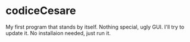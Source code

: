 # codiceCesare
My first program that stands by itself. Nothing special, ugly GUI. I'll try to update it.
No installaion needed, just run it.
